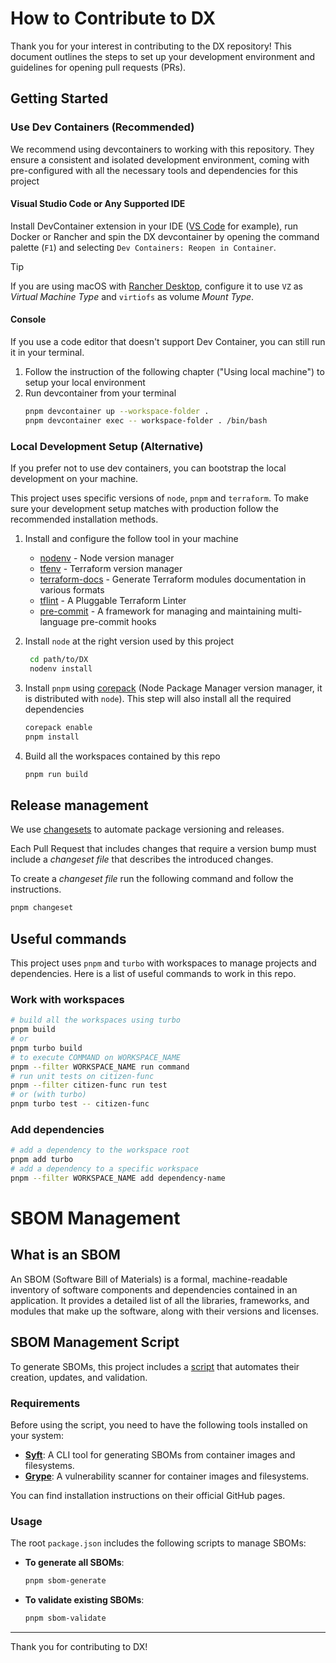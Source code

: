 # How to Contribute to DX

Thank you for your interest in contributing to the DX repository! This document outlines the steps to set up your development environment and guidelines for opening pull requests (PRs).

## Getting Started

### Use Dev Containers (Recommended)

We recommend using devcontainers to working with this repository. They ensure a consistent and isolated development environment, coming with pre-configured with all the necessary tools and dependencies for this project

#### Visual Studio Code or Any Supported IDE

Install DevContainer extension in your IDE ([VS Code](https://marketplace.visualstudio.com/items?itemName=ms-vscode-remote.remote-containers) for example), run Docker or Rancher and spin the DX devcontainer by opening the command palette (`F1`) and selecting `Dev Containers: Reopen in Container`.

> [!TIP]
> If you are using macOS with [Rancher Desktop](https://rancherdesktop.io/), configure it to use `VZ` as _Virtual Machine Type_ and `virtiofs` as volume _Mount Type_.

#### Console

If you use a code editor that doesn't support Dev Container, you can still run it in your terminal.

1. Follow the instruction of the following chapter ("Using local machine") to setup your local environment
2. Run devcontainer from your terminal
   ```bash
   pnpm devcontainer up --workspace-folder .
   pnpm devcontainer exec -- workspace-folder . /bin/bash
   ```

### Local Development Setup (Alternative)

If you prefer not to use dev containers, you can bootstrap the local development on your machine.

This project uses specific versions of `node`, `pnpm` and `terraform`. To make sure your development setup matches with production follow the recommended installation methods.

1. Install and configure the follow tool in your machine
   - [nodenv](https://github.com/nodenv/nodenv) - Node version manager
   - [tfenv](https://github.com/tfutils/tfenv) - Terraform version manager
   - [terraform-docs](https://terraform-docs.io/user-guide/installation/) - Generate Terraform modules documentation in various formats
   - [tflint](https://github.com/terraform-linters/tflint) - A Pluggable Terraform Linter
   - [pre-commit](https://pre-commit.com/) - A framework for managing and maintaining multi-language pre-commit hooks

2. Install `node` at the right version used by this project

   ```bash
    cd path/to/DX
    nodenv install
   ```

3. Install `pnpm` using [corepack](https://nodejs.org/api/corepack.html) (Node Package Manager version manager, it is distributed with `node`). This step will also install all the required dependencies

   ```bash
   corepack enable
   pnpm install
   ```

4. Build all the workspaces contained by this repo
   ```bash
   pnpm run build
   ```

## Release management

We use [changesets](https://github.com/changesets/changesets) to automate package versioning and releases.

Each Pull Request that includes changes that require a version bump must include a _changeset file_ that describes the introduced changes.

To create a _changeset file_ run the following command and follow the instructions.

```bash
pnpm changeset
```

## Useful commands

This project uses `pnpm` and `turbo` with workspaces to manage projects and dependencies. Here is a list of useful commands to work in this repo.

### Work with workspaces

```bash
# build all the workspaces using turbo
pnpm build
# or
pnpm turbo build
# to execute COMMAND on WORKSPACE_NAME
pnpm --filter WORKSPACE_NAME run command
# run unit tests on citizen-func
pnpm --filter citizen-func run test
# or (with turbo)
pnpm turbo test -- citizen-func
```

### Add dependencies

```bash
# add a dependency to the workspace root
pnpm add turbo
# add a dependency to a specific workspace
pnpm --filter WORKSPACE_NAME add dependency-name
```

# SBOM Management

## What is an SBOM

An SBOM (Software Bill of Materials) is a formal, machine-readable inventory of
software components and dependencies contained in an application. It provides a
detailed list of all the libraries, frameworks, and modules that make up the
software, along with their versions and licenses.

## SBOM Management Script

To generate SBOMs, this project includes a
[script](https://github.com/pagopa/dx/blob/main/sbom.sh) that automates their
creation, updates, and validation.

### Requirements

Before using the script, you need to have the following tools installed on your
system:

- **[Syft](https://github.com/anchore/syft)**: A CLI tool for generating SBOMs
  from container images and filesystems.
- **[Grype](https://github.com/anchore/grype)**: A vulnerability scanner for
  container images and filesystems.

You can find installation instructions on their official GitHub pages.

### Usage

The root `package.json` includes the following scripts to manage SBOMs:

- **To generate all SBOMs**:

  ```sh
  pnpm sbom-generate
  ```

- **To validate existing SBOMs**:

  ```sh
  pnpm sbom-validate
  ```

---

Thank you for contributing to DX!

